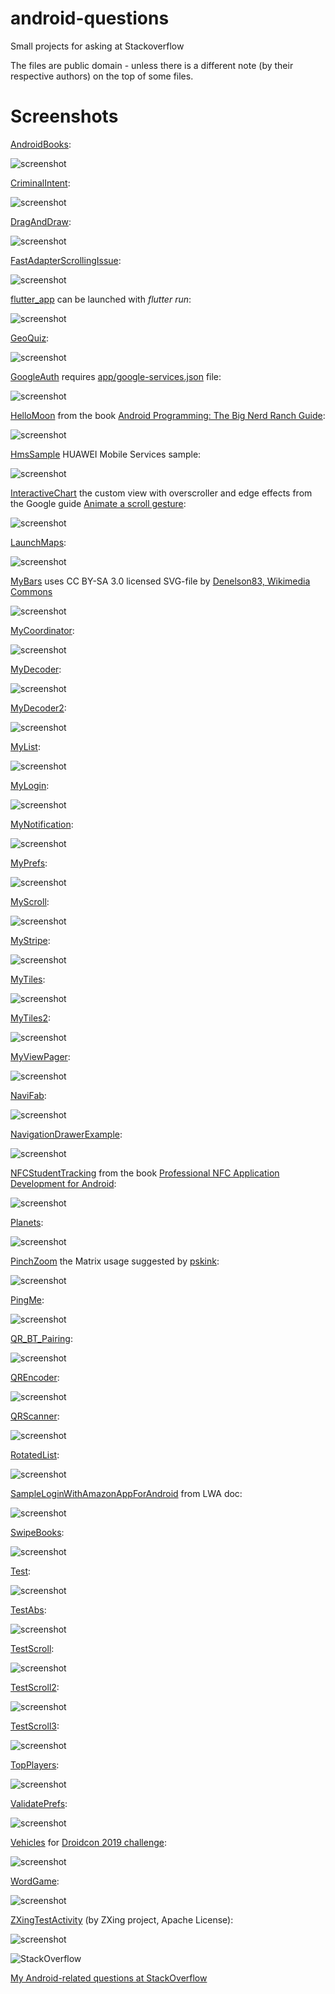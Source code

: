 android-questions
==========

Small projects for asking at Stackoverflow

The files are public domain - unless there is a different note (by their respective authors) on the top of some files.

Screenshots
==========

[AndroidBooks](https://github.com/afarber/android-newbie/tree/master/AndroidBooks):

![screenshot](https://raw.github.com/afarber/android-newbie/master/AndroidBooks/screenshot.png)


[CriminalIntent](https://github.com/afarber/android-newbie/tree/master/CriminalIntent):

![screenshot](https://raw.github.com/afarber/android-newbie/master/CriminalIntent/screenshot.png)


[DragAndDraw](https://github.com/afarber/android-newbie/tree/master/DragAndDraw):

![screenshot](https://raw.github.com/afarber/android-newbie/master/DragAndDraw/screenshot.png)


[FastAdapterScrollingIssue](https://github.com/afarber/android-newbie/tree/master/FastAdapterScrollingIssue):

![screenshot](https://raw.github.com/afarber/android-newbie/master/FastAdapterScrollingIssue/screenshot.png)


[flutter_app](https://github.com/afarber/android-newbie/tree/master/flutter_app) can be launched with *flutter run*:

![screenshot](https://raw.github.com/afarber/android-newbie/master/flutter_app/screenshot.png)


[GeoQuiz](https://github.com/afarber/android-newbie/tree/master/GeoQuiz):

![screenshot](https://raw.github.com/afarber/android-newbie/master/GeoQuiz/screenshot.png)


[GoogleAuth](https://github.com/afarber/android-newbie/tree/master/GoogleAuth) requires [app/google-services.json](https://console.developers.google.com) file:

![screenshot](https://raw.github.com/afarber/android-newbie/master/GoogleAuth/screenshot.png)


[HelloMoon](https://github.com/afarber/android-newbie/tree/master/HelloMoon) from the book [Android Programming: The Big Nerd Ranch Guide](https://www.bignerdranch.com/we-write/android-programming/):

![screenshot](https://raw.github.com/afarber/android-newbie/master/HelloMoon/screenshot.png)


[HmsSample](https://github.com/afarber/android-newbie/tree/master/HmsSample) HUAWEI Mobile Services sample:

![screenshot](https://raw.github.com/afarber/android-newbie/master/HmsSample/screenshot.png)


[InteractiveChart](https://github.com/afarber/android-newbie/tree/master/InteractiveChart) the custom view with overscroller and edge effects from the Google guide [Animate a scroll gesture](https://developer.android.com/training/gestures/scroll):

![screenshot](https://raw.github.com/afarber/android-newbie/master/InteractiveChart/screenshot.png)

[LaunchMaps](https://github.com/afarber/android-newbie/tree/master/LaunchMaps):

![screenshot](https://raw.github.com/afarber/android-newbie/master/LaunchMaps/screenshot.png)


[MyBars](https://github.com/afarber/android-newbie/tree/master/MyBars)
uses CC BY-SA 3.0 licensed SVG-file by 
[Denelson83, Wikimedia Commons](http://en.wikipedia.org/wiki/File:Blank_Scrabble_board_with_coordinates.svg)

![screenshot](https://raw.github.com/afarber/android-newbie/master/MyBars/screenshot.png)


[MyCoordinator](https://github.com/afarber/android-newbie/tree/master/MyCoordinator):

![screenshot](https://raw.github.com/afarber/android-newbie/master/MyCoordinator/screenshot.png)


[MyDecoder](https://github.com/afarber/android-newbie/tree/master/MyDecoder):

![screenshot](https://raw.github.com/afarber/android-newbie/master/MyDecoder/screenshot.png)


[MyDecoder2](https://github.com/afarber/android-newbie/tree/master/MyDecoder2):

![screenshot](https://raw.github.com/afarber/android-newbie/master/MyDecoder2/screenshot.png)


[MyList](https://github.com/afarber/android-newbie/tree/master/MyList):

![screenshot](https://raw.github.com/afarber/android-newbie/master/MyList/screenshot.png)


[MyLogin](https://github.com/afarber/android-newbie/tree/master/MyLogin):

![screenshot](https://raw.github.com/afarber/android-newbie/master/MyLogin/screenshot.png)


[MyNotification](https://github.com/afarber/android-newbie/tree/master/MyNotification):

![screenshot](https://raw.github.com/afarber/android-newbie/master/MyNotification/screenshot.png)


[MyPrefs](https://github.com/afarber/android-newbie/tree/master/MyPrefs):

![screenshot](https://raw.github.com/afarber/android-newbie/master/MyPrefs/screenshot.png)


[MyScroll](https://github.com/afarber/android-newbie/tree/master/MyScroll):

![screenshot](https://raw.github.com/afarber/android-newbie/master/MyScroll/screenshot.png)


[MyStripe](https://github.com/afarber/android-newbie/tree/master/MyStripe):

![screenshot](https://raw.github.com/afarber/android-newbie/master/MyStripe/screenshot.png)


[MyTiles](https://github.com/afarber/android-newbie/tree/master/MyTiles):

![screenshot](https://raw.github.com/afarber/android-newbie/master/MyTiles/screenshot.png)


[MyTiles2](https://github.com/afarber/android-newbie/tree/master/MyTiles2):

![screenshot](https://raw.github.com/afarber/android-newbie/master/MyTiles2/screenshot.png)


[MyViewPager](https://github.com/afarber/android-newbie/tree/master/MyViewPager):

![screenshot](https://raw.github.com/afarber/android-newbie/master/MyViewPager/screenshot.png)


[NaviFab](https://github.com/afarber/android-newbie/tree/master/NaviFab):

![screenshot](https://raw.github.com/afarber/android-newbie/master/NaviFab/screenshot.png)


[NavigationDrawerExample](https://github.com/afarber/android-newbie/tree/master/NavigationDrawerExample):

![screenshot](https://raw.github.com/afarber/android-newbie/master/NavigationDrawerExample/screenshot.png)


[NFCStudentTracking](https://github.com/afarber/android-newbie/tree/master/NFCStudentTracking) from the book [Professional NFC Application Development for Android](http://www.wrox.com/WileyCDA/WroxTitle/Professional-NFC-Application-Development-for-Android.productCd-1118380096.html):

![screenshot](https://raw.github.com/afarber/android-newbie/master/NFCStudentTracking/screenshot.png)


[Planets](https://github.com/afarber/android-newbie/tree/master/Planets):

![screenshot](https://raw.github.com/afarber/android-newbie/master/Planets/screenshot.png)


[PinchZoom](https://github.com/afarber/android-newbie/tree/master/PinchZoom) the Matrix usage suggested by [pskink](https://stackoverflow.com/users/2252830/pskink):

![screenshot](https://raw.github.com/afarber/android-newbie/master/PinchZoom/screenshot.png)


[PingMe](https://github.com/afarber/android-newbie/tree/master/PingMe):

![screenshot](https://raw.github.com/afarber/android-newbie/master/PingMe/screenshot.png)


[QR_BT_Pairing](https://github.com/afarber/android-newbie/tree/master/QR_BT_Pairing):

![screenshot](https://raw.github.com/afarber/android-newbie/master/QR_BT_Pairing/screenshot.png)


[QREncoder](https://github.com/afarber/android-newbie/tree/master/QREncoder):

![screenshot](https://raw.github.com/afarber/android-newbie/master/QREncoder/screenshot.png)


[QRScanner](https://github.com/afarber/android-newbie/tree/master/QRScanner):

![screenshot](https://raw.github.com/afarber/android-newbie/master/QRScanner/screenshot.png)


[RotatedList](https://github.com/afarber/android-newbie/tree/master/RotatedList):

![screenshot](https://raw.github.com/afarber/android-newbie/master/RotatedList/screenshot.png)


[SampleLoginWithAmazonAppForAndroid](https://github.com/afarber/android-newbie/tree/master/SampleLoginWithAmazonAppForAndroid) from LWA doc:

![screenshot](https://raw.github.com/afarber/android-newbie/master/SampleLoginWithAmazonAppForAndroid/screenshot.png)


[SwipeBooks](https://github.com/afarber/android-newbie/tree/master/SwipeBooks):

![screenshot](https://raw.github.com/afarber/android-newbie/master/SwipeBooks/screenshot.png)


[Test](https://github.com/afarber/android-newbie/tree/master/Test):

![screenshot](https://raw.github.com/afarber/android-newbie/master/Test/screenshot.png)


[TestAbs](https://github.com/afarber/android-newbie/tree/master/TestAbs):

![screenshot](https://raw.github.com/afarber/android-newbie/master/TestAbs/screenshot.png)


[TestScroll](https://github.com/afarber/android-newbie/tree/master/TestScroll):

![screenshot](https://raw.github.com/afarber/android-newbie/master/TestScroll/screenshot.png)


[TestScroll2](https://github.com/afarber/android-newbie/tree/master/TestScroll2):

![screenshot](https://raw.github.com/afarber/android-newbie/master/TestScroll2/screenshot.png)


[TestScroll3](https://github.com/afarber/android-newbie/tree/master/TestScroll3):

![screenshot](https://raw.github.com/afarber/android-newbie/master/TestScroll3/screenshot.png)


[TopPlayers](https://github.com/afarber/android-newbie/tree/master/TopPlayers):

![screenshot](https://raw.github.com/afarber/android-newbie/master/TopPlayers/screenshot.png)


[ValidatePrefs](https://github.com/afarber/android-newbie/tree/master/ValidatePrefs):

![screenshot](https://raw.github.com/afarber/android-newbie/master/ValidatePrefs/screenshot.png)


[Vehicles](https://github.com/afarber/android-newbie/tree/master/Vehicles) for [Droidcon 2019 challenge](https://echorebel.github.io/vehicles-maps-challenge/):

![screenshot](https://raw.github.com/afarber/android-newbie/master/Vehicles/screenshot.png)


[WordGame](https://github.com/afarber/android-newbie/tree/master/WordGame):

![screenshot](https://raw.github.com/afarber/android-newbie/master/WordGame/screenshot.png)


[ZXingTestActivity](https://github.com/afarber/android-newbie/tree/master/ZXingTestActivity) (by ZXing project, Apache License):

![screenshot](https://raw.github.com/afarber/android-newbie/master/ZXingTestActivity/screenshot.png)



![StackOverflow](http://stackoverflow.com/users/flair/165071.png)

[My Android-related questions at StackOverflow](http://stackoverflow.com/search?q=user:165071+[android])

